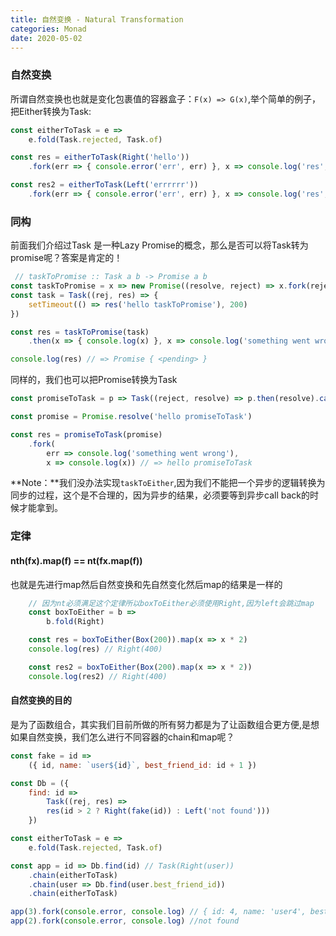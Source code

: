 ```yaml
---
title: 自然变换 - Natural Transformation
categories: Monad
date: 2020-05-02
---
```


### 自然变换
所谓自然变换也也就是变化包裹值的容器盒子：`F(x) => G(x)`,举个简单的例子，把Either转换为Task:
``` js
const eitherToTask = e =>
    e.fold(Task.rejected, Task.of)

const res = eitherToTask(Right('hello'))
    .fork(err => { console.error('err', err) }, x => console.log('res', x)) // res hello

const res2 = eitherToTask(Left('errrrrr'))
    .fork(err => { console.error('err', err) }, x => console.log('res', x)) // err errrrrr
```

### 同构
前面我们介绍过Task 是一种Lazy Promise的概念，那么是否可以将Task转为promise呢？答案是肯定的！
``` js
 // taskToPromise :: Task a b -> Promise a b
const taskToPromise = x => new Promise((resolve, reject) => x.fork(reject, resolve));
const task = Task((rej, res) => {
    setTimeout(() => res('hello taskToPromise'), 200)
})

const res = taskToPromise(task)
    .then(x => { console.log(x) }, x => console.log('something went wrong')) // => hello taskToPromise

console.log(res) // => Promise { <pending> }
```
同样的，我们也可以把Promise转换为Task
``` js
const promiseToTask = p => Task((reject, resolve) => p.then(resolve).catch(reject));

const promise = Promise.resolve('hello promiseToTask')

const res = promiseToTask(promise)
    .fork(
        err => console.log('something went wrong'),
        x => console.log(x)) // => hello promiseToTask
```

**Note：**我们没办法实现`taskToEither`,因为我们不能把一个异步的逻辑转换为同步的过程，这个是不合理的，因为异步的结果，必须要等到异步call back的时候才能拿到。

### 定律

#### nth(fx).map(f) == nt(fx.map(f))
也就是先进行map然后自然变换和先自然变化然后map的结果是一样的
``` js
    // 因为nt必须满足这个定律所以boxToEither必须使用Right,因为left会跳过map
    const boxToEither = b =>
        b.fold(Right)

    const res = boxToEither(Box(200)).map(x => x * 2)
    console.log(res) // Right(400)

    const res2 = boxToEither(Box(200).map(x => x * 2))
    console.log(res2) // Right(400)
```

#### 自然变换的目的
是为了函数组合，其实我们目前所做的所有努力都是为了让函数组合更方便,是想如果自然变换，我们怎么进行不同容器的chain和map呢？

``` js
const fake = id =>
    ({ id, name: `user${id}`, best_friend_id: id + 1 })

const Db = ({
    find: id =>
        Task((rej, res) =>
        res(id > 2 ? Right(fake(id)) : Left('not found')))
    })

const eitherToTask = e =>
    e.fold(Task.rejected, Task.of)

const app = id => Db.find(id) // Task(Right(user))
    .chain(eitherToTask)
    .chain(user => Db.find(user.best_friend_id))
    .chain(eitherToTask)

app(3).fork(console.error, console.log) // { id: 4, name: 'user4', best_friend_id: 5 }
app(2).fork(console.error, console.log) //not found
```